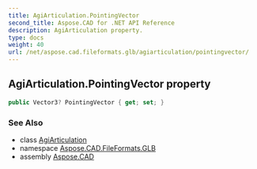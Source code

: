 ```yaml
---
title: AgiArticulation.PointingVector
second_title: Aspose.CAD for .NET API Reference
description: AgiArticulation property. 
type: docs
weight: 40
url: /net/aspose.cad.fileformats.glb/agiarticulation/pointingvector/
---
```

## AgiArticulation.PointingVector property

```csharp
public Vector3? PointingVector { get; set; }
```

### See Also

* class [AgiArticulation](../)
* namespace [Aspose.CAD.FileFormats.GLB](../../agiarticulation/)
* assembly [Aspose.CAD](../../../)



